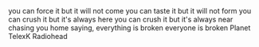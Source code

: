 <lrcs>
you can force it but it will not come
you can taste it but it will not form
you can crush it but it's always here
you can crush it but it's always near
chasing you home
saying, everything is broken
everyone is broken
</lrcs>
<ttl>Planet TelexK</ttl>
<artst>Radiohead</artst>